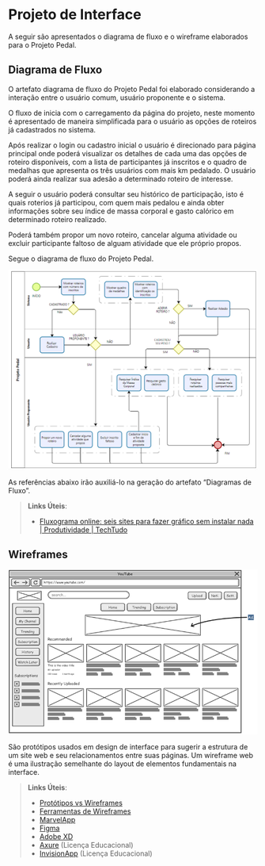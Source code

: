 
# Projeto de Interface

A seguir são apresentados o diagrama de fluxo e o wireframe elaborados para o Projeto Pedal. 


## Diagrama de Fluxo

O artefato diagrama de fluxo do Projeto Pedal foi elaborado considerando a interação entre o usuário comum, usuário proponente e o sistema. 

O fluxo de inicia com o carregamento da página do projeto, neste momento é apresentado de maneira simplificada para o usuário as opções de roteiros já cadastrados no sistema.

Após realizar o login ou cadastro inicial o usuário é direcionado para página principal onde poderá visualizar os detalhes de cada uma das opções de roteiro disponíveis, com a lista de participantes já inscritos e o quadro de medalhas que apresenta os três usuários com mais km pedalado. O usuário poderá ainda realizar sua adesão a determinado roteiro de interesse. 

A seguir o usuário poderá consultar seu histórico de participação, isto é quais roterios já participou, com quem mais pedalou e ainda obter informações sobre seu índice de massa corporal e gasto calórico em determinado roteiro realizado. 

Poderá também propor um novo roteiro, cancelar alguma atividade ou excluir participante faltoso de alguam atividade que ele próprio propos. 

Segue o diagrama de fluxo do Projeto Pedal.

![Exemplo de Diagrama de Fluxo](img/diagramaFluxo.png)

As referências abaixo irão auxiliá-lo na geração do artefato “Diagramas de Fluxo”.

> **Links Úteis**:
> - [Fluxograma online: seis sites para fazer gráfico sem instalar nada | Produtividade | TechTudo](https://www.techtudo.com.br/listas/2019/03/fluxograma-online-seis-sites-para-fazer-grafico-sem-instalar-nada.ghtml)

## Wireframes

![Exemplo de Wireframe](img/wireframe-example.png)

São protótipos usados em design de interface para sugerir a estrutura de um site web e seu relacionamentos entre suas páginas. Um wireframe web é uma ilustração semelhante do layout de elementos fundamentais na interface.
 
> **Links Úteis**:
> - [Protótipos vs Wireframes](https://www.nngroup.com/videos/prototypes-vs-wireframes-ux-projects/)
> - [Ferramentas de Wireframes](https://rockcontent.com/blog/wireframes/)
> - [MarvelApp](https://marvelapp.com/developers/documentation/tutorials/)
> - [Figma](https://www.figma.com/)
> - [Adobe XD](https://www.adobe.com/br/products/xd.html#scroll)
> - [Axure](https://www.axure.com/edu) (Licença Educacional)
> - [InvisionApp](https://www.invisionapp.com/) (Licença Educacional)
